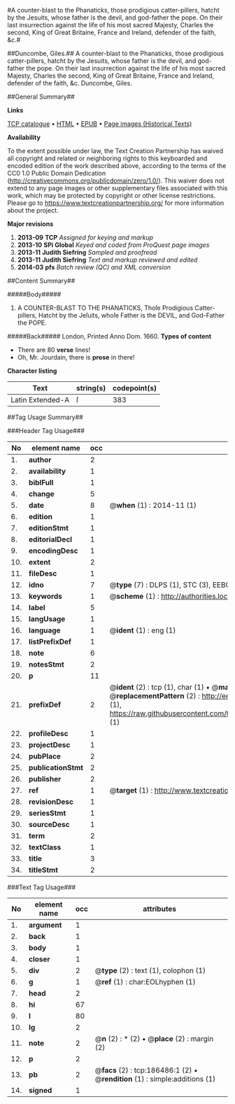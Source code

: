 #A counter-blast to the Phanaticks, those prodigious catter-pillers, hatcht by the Jesuits, whose father is the devil, and god-father the pope. On their last insurrection against the life of his most sacred Majesty, Charles the second, King of Great Britaine, France and Ireland, defender of the faith, &c.#

##Duncombe, Giles.##
A counter-blast to the Phanaticks, those prodigious catter-pillers, hatcht by the Jesuits, whose father is the devil, and god-father the pope. On their last insurrection against the life of his most sacred Majesty, Charles the second, King of Great Britaine, France and Ireland, defender of the faith, &c.
Duncombe, Giles.

##General Summary##

**Links**

[TCP catalogue](http://www.ota.ox.ac.uk/tcp/)  • 
[HTML](http://tei.it.ox.ac.uk/tcp/Texts-HTML/free/B21/B21446.html)  • 
[EPUB](http://tei.it.ox.ac.uk/tcp/Texts-EPUB/free/B21/B21446.epub) • 
[Page images (Historical Texts)](https://historicaltexts.jisc.ac.uk/eebo-99886226e)

**Availability**

To the extent possible under law, the Text Creation Partnership has waived all copyright and related or neighboring rights to this keyboarded and encoded edition of the work described above, according to the terms of the CC0 1.0 Public Domain Dedication (http://creativecommons.org/publicdomain/zero/1.0/). This waiver does not extend to any page images or other supplementary files associated with this work, which may be protected by copyright or other license restrictions. Please go to https://www.textcreationpartnership.org/ for more information about the project.

**Major revisions**

1. __2013-09__ __TCP__ *Assigned for keying and markup*
1. __2013-10__ __SPi Global__ *Keyed and coded from ProQuest page images*
1. __2013-11__ __Judith Siefring__ *Sampled and proofread*
1. __2013-11__ __Judith Siefring__ *Text and markup reviewed and edited*
1. __2014-03__ __pfs__ *Batch review (QC) and XML conversion*

##Content Summary##

#####Body#####

1. A COUNTER-BLAST TO THE PHANATICKS, Thoſe Prodigious Catter-pillers, Hatcht by the Jeſuits, whoſe Father is the DEVIL, and God-Father the POPE.

#####Back#####
London, Printed Anno Dom. 1660.
**Types of content**

  * There are 80 **verse** lines!
  * Oh, Mr. Jourdain, there is **prose** in there!

**Character listing**


|Text|string(s)|codepoint(s)|
|---|---|---|
|Latin Extended-A|ſ|383|

##Tag Usage Summary##

###Header Tag Usage###

|No|element name|occ|attributes|
|---|---|---|---|
|1.|__author__|2||
|2.|__availability__|1||
|3.|__biblFull__|1||
|4.|__change__|5||
|5.|__date__|8| @__when__ (1) : 2014-11 (1)|
|6.|__edition__|1||
|7.|__editionStmt__|1||
|8.|__editorialDecl__|1||
|9.|__encodingDesc__|1||
|10.|__extent__|2||
|11.|__fileDesc__|1||
|12.|__idno__|7| @__type__ (7) : DLPS (1), STC (3), EEBO-CITATION (1), PROQUEST (1), VID (1)|
|13.|__keywords__|1| @__scheme__ (1) : http://authorities.loc.gov/ (1)|
|14.|__label__|5||
|15.|__langUsage__|1||
|16.|__language__|1| @__ident__ (1) : eng (1)|
|17.|__listPrefixDef__|1||
|18.|__note__|6||
|19.|__notesStmt__|2||
|20.|__p__|11||
|21.|__prefixDef__|2| @__ident__ (2) : tcp (1), char (1)  •  @__matchPattern__ (2) : ([0-9\-]+):([0-9IVX]+) (1), (.+) (1)  •  @__replacementPattern__ (2) : http://eebo.chadwyck.com/downloadtiff?vid=$1&page=$2 (1), https://raw.githubusercontent.com/textcreationpartnership/Texts/master/tcpchars.xml#$1 (1)|
|22.|__profileDesc__|1||
|23.|__projectDesc__|1||
|24.|__pubPlace__|2||
|25.|__publicationStmt__|2||
|26.|__publisher__|2||
|27.|__ref__|1| @__target__ (1) : http://www.textcreationpartnership.org/docs/. (1)|
|28.|__revisionDesc__|1||
|29.|__seriesStmt__|1||
|30.|__sourceDesc__|1||
|31.|__term__|2||
|32.|__textClass__|1||
|33.|__title__|3||
|34.|__titleStmt__|2||


###Text Tag Usage###

|No|element name|occ|attributes|
|---|---|---|---|
|1.|__argument__|1||
|2.|__back__|1||
|3.|__body__|1||
|4.|__closer__|1||
|5.|__div__|2| @__type__ (2) : text (1), colophon (1)|
|6.|__g__|1| @__ref__ (1) : char:EOLhyphen (1)|
|7.|__head__|2||
|8.|__hi__|67||
|9.|__l__|80||
|10.|__lg__|2||
|11.|__note__|2| @__n__ (2) : * (2)  •  @__place__ (2) : margin (2)|
|12.|__p__|2||
|13.|__pb__|2| @__facs__ (2) : tcp:186486:1 (2)  •  @__rendition__ (1) : simple:additions (1)|
|14.|__signed__|1||
